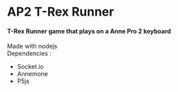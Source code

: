 # AP2 T-Rex Runner
#### T-Rex Runner game that plays on a Anne Pro 2 keyboard
Made with nodejs    
Dependencies :
- Socket.io
- Annemone
- P5js
